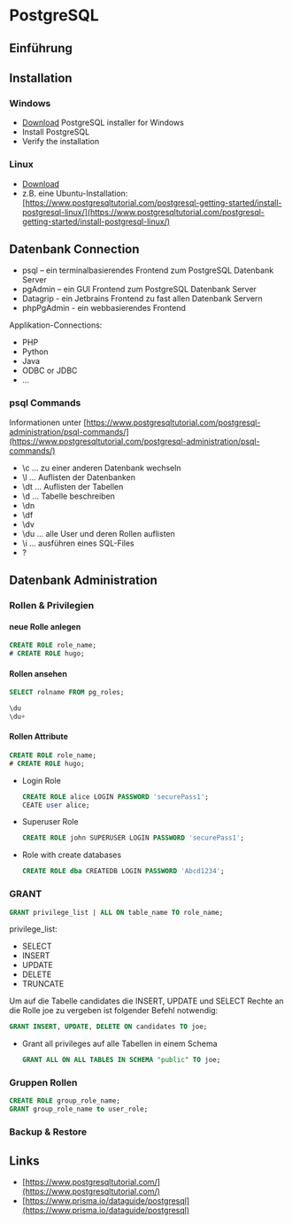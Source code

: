# PostgreSQL

## Einführung

## Installation

### Windows

- [Download](https://www.enterprisedb.com/downloads/postgres-postgresql-downloads) PostgreSQL installer for Windows
- Install PostgreSQL
- Verify the installation

### Linux

- [Download](https://www.postgresql.org/download/linux/)
- z.B. eine Ubuntu-Installation:<br>
[https://www.postgresqltutorial.com/postgresql-getting-started/install-postgresql-linux/](https://www.postgresqltutorial.com/postgresql-getting-started/install-postgresql-linux/)

## Datenbank Connection

- psql – ein terminalbasierendes Frontend zum PostgreSQL Datenbank Server
- pgAdmin – ein GUI Frontend zum PostgreSQL Datenbank Server
- Datagrip - ein Jetbrains Frontend zu fast allen Datenbank Servern
- phpPgAdmin - ein webbasierendes Frontend

Applikation-Connections:
- PHP
- Python
- Java
- ODBC or JDBC
- ...

### psql Commands

Informationen unter [https://www.postgresqltutorial.com/postgresql-administration/psql-commands/](https://www.postgresqltutorial.com/postgresql-administration/psql-commands/)

- \c ... zu einer anderen Datenbank wechseln
- \l ... Auflisten der Datenbanken
- \dt ... Auflisten der Tabellen
- \d ... Tabelle beschreiben
- \dn
- \df
- \dv
- \du ... alle User und deren Rollen auflisten
- \i ... ausführen eines SQL-Files
- \?

## Datenbank Administration

### Rollen & Privilegien

#### neue Rolle anlegen
```sql
CREATE ROLE role_name;
# CREATE ROLE hugo;
```

#### Rollen ansehen
```sql
SELECT rolname FROM pg_roles;
```
```sql
\du
\du+
```

#### Rollen Attribute
```sql
CREATE ROLE role_name;
# CREATE ROLE hugo;
```

- Login Role
  ```sql
  CREATE ROLE alice LOGIN PASSWORD 'securePass1';
  CEATE user alice;
  ```
- Superuser Role
  ```sql
  CREATE ROLE john SUPERUSER LOGIN PASSWORD 'securePass1';
  ```
- Role with create databases
  ```sql
  CREATE ROLE dba CREATEDB LOGIN PASSWORD 'Abcd1234';
  ```

### GRANT

```sql
GRANT privilege_list | ALL ON table_name TO role_name;
```

privilege_list:
- SELECT
- INSERT
- UPDATE
- DELETE
- TRUNCATE

Um auf die Tabelle candidates die INSERT, UPDATE und SELECT Rechte an die Rolle joe zu vergeben ist folgender Befehl notwendig:
```sql
GRANT INSERT, UPDATE, DELETE ON candidates TO joe;
```

- Grant all privileges auf alle Tabellen in einem Schema
  ```sql
  GRANT ALL ON ALL TABLES IN SCHEMA "public" TO joe;
  ```

### Gruppen Rollen
```sql
CREATE ROLE group_role_name;
GRANT group_role_name to user_role;
```


### Backup & Restore


## Links

- [https://www.postgresqltutorial.com/](https://www.postgresqltutorial.com/)
- [https://www.prisma.io/dataguide/postgresql](https://www.prisma.io/dataguide/postgresql)
